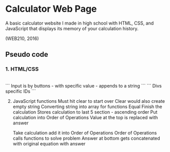 # Calculator Web Page
A basic calculator website I made in high school with HTML, CSS, and JavaScript that displays its memory of your calculation history.

(WEB210, 2016)

## Pseudo code
### 1. HTML/CSS
</br>
```
Input is by buttons - with specific value - appends to a string
```
	```
	Divs specific IDs
	```
	
2. JavaScript functions
	Must hit clear to start over
		Clear would also create empty string
	Converting string into array for functions
	Equal
		Finish the calculation
		Stores calculation to last 5 section - ascending order
		Put calculation into Order of Operations
		Value at the top is replaced with answer
		
	Take calculation add it into Order of Operations
	Order of Operations calls functions to solve problem
	Answer at bottom gets concatenated with original equation with answer

